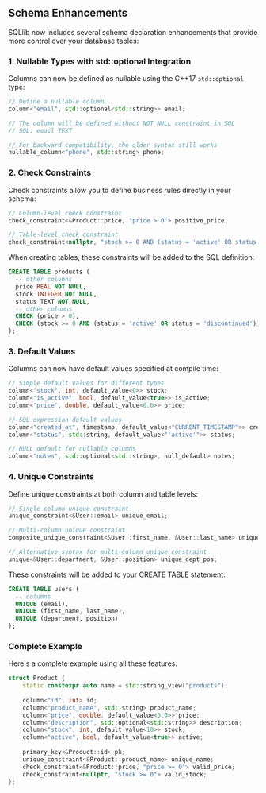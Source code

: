 ## Schema Enhancements

SQLlib now includes several schema declaration enhancements that provide more control over your database tables:

### 1. Nullable Types with std::optional Integration

Columns can now be defined as nullable using the C++17 `std::optional` type:

```cpp
// Define a nullable column
column<"email", std::optional<std::string>> email;

// The column will be defined without NOT NULL constraint in SQL
// SQL: email TEXT

// For backward compatibility, the older syntax still works
nullable_column<"phone", std::string> phone;
```

### 2. Check Constraints

Check constraints allow you to define business rules directly in your schema:

```cpp
// Column-level check constraint
check_constraint<&Product::price, "price > 0"> positive_price;

// Table-level check constraint
check_constraint<nullptr, "stock >= 0 AND (status = 'active' OR status = 'discontinued')"> valid_product;
```

When creating tables, these constraints will be added to the SQL definition:
```sql
CREATE TABLE products (
  -- other columns
  price REAL NOT NULL,
  stock INTEGER NOT NULL,
  status TEXT NOT NULL,
  -- other columns
  CHECK (price > 0),
  CHECK (stock >= 0 AND (status = 'active' OR status = 'discontinued'))
);
```

### 3. Default Values

Columns can now have default values specified at compile time:

```cpp
// Simple default values for different types
column<"stock", int, default_value<0>> stock;
column<"is_active", bool, default_value<true>> is_active;
column<"price", double, default_value<0.0>> price;

// SQL expression default values
column<"created_at", timestamp, default_value<"CURRENT_TIMESTAMP">> created_at;
column<"status", std::string, default_value<"'active'">> status;

// NULL default for nullable columns
column<"notes", std::optional<std::string>, null_default> notes;
```

### 4. Unique Constraints

Define unique constraints at both column and table levels:

```cpp
// Single column unique constraint
unique_constraint<&User::email> unique_email;

// Multi-column unique constraint
composite_unique_constraint<&User::first_name, &User::last_name> unique_name;

// Alternative syntax for multi-column unique constraint
unique<&User::department, &User::position> unique_dept_pos;
```

These constraints will be added to your CREATE TABLE statement:

```sql
CREATE TABLE users (
  -- columns
  UNIQUE (email),
  UNIQUE (first_name, last_name),
  UNIQUE (department, position)
);
```

### Complete Example

Here's a complete example using all these features:

```cpp
struct Product {
    static constexpr auto name = std::string_view("products");
    
    column<"id", int> id;
    column<"product_name", std::string> product_name;
    column<"price", double, default_value<0.0>> price;
    column<"description", std::optional<std::string>> description;
    column<"stock", int, default_value<10>> stock;
    column<"active", bool, default_value<true>> active;
    
    primary_key<&Product::id> pk;
    unique_constraint<&Product::product_name> unique_name;
    check_constraint<&Product::price, "price >= 0"> valid_price;
    check_constraint<nullptr, "stock >= 0"> valid_stock;
};
``` 
